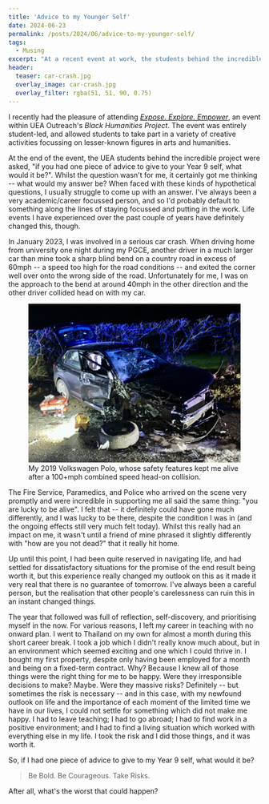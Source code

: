 ```yaml
---
title: 'Advice to my Younger Self'
date: 2024-06-23
permalink: /posts/2024/06/advice-to-my-younger-self/
tags:
  - Musing
excerpt: "At a recent event at work, the students behind the incredible project were asked, 'if you had one piece of advice to give to your Year 9 self, what would it be?'. Whilst the question wasn't for me, it certainly got me thinking -- what would my answer be?"
header:
  teaser: car-crash.jpg
  overlay_image: car-crash.jpg
  overlay_filter: rgba(51, 51, 90, 0.75)
---
```

I recently had the pleasure of attending [*Expose. Explore. Empower*](https://outreach.uea.ac.uk/projects/expose-explore-empower/), an event within UEA Outreach's *Black Humanities Project*. The event was entirely student-led, and allowed students to take part in a variety of creative activities focussing on lesser-known figures in arts and humanities.

At the end of the event, the UEA students behind the incredible project were asked, "if you had one piece of advice to give to your Year 9 self, what would it be?". Whilst the question wasn't for me, it certainly got me thinking -- what would my answer be? When faced with these kinds of hypothetical questions, I usually struggle to come up with an answer. I've always been a very academic/career focussed person, and so I'd probably default to something along the lines of staying focussed and putting in the work. Life events I have experienced over the past couple of years have definitely changed this, though.

In January 2023, I was involved in a serious car crash. When driving home from university one night during my PGCE, another driver in a much larger car than mine took a sharp blind bend on a country road in excess of 60mph -- a speed too high for the road conditions -- and exited the corner well over onto the wrong side of the road. Unfortunately for me, I was on the approach to the bend at around 40mph in the other direction and the other driver collided head on with my car.
<figure>
	<a href="/images/car-crash.jpg"><img src="/images/car-crash.jpg"></a>
	<figcaption>My 2019 Volkswagen Polo, whose safety features kept me alive after a 100+mph combined speed head-on collision.</figcaption>
</figure>
The Fire Service, Paramedics, and Police who arrived on the scene very promptly and were incredible in supporting me all said the same thing: "you are lucky to be alive". I felt that -- it definitely could have gone much differently, and I was lucky to be there, despite the condition I was in (and the ongoing effects still very much felt today). Whilst this really had an impact on me, it wasn't until a friend of mine phrased it slightly differently with "how are you not dead?" that it really hit home.

Up until this point, I had been quite reserved in navigating life, and had settled for dissatisfactory situations for the promise of the end result being worth it, but this experience really changed my outlook on this as it made it very real that there is no guarantee of tomorrow. I've always been a careful person, but the realisation that other people's carelessness can ruin this in an instant changed things.

The year that followed was full of reflection, self-discovery, and prioritising myself in the now. For various reasons, I left my career in teaching with no onward plan. I went to Thailand on my own for almost a month during this short career break. I took a job which I didn't really know much about, but in an environment which seemed exciting and one which I could thrive in. I bought my first property, despite only having been employed for a month and being on a fixed-term contract. Why? Because I knew all of those things were the right thing for me to be happy. Were they irresponsible decisions to make? Maybe. Were they massive risks? Definitely -- but sometimes the risk is necessary -- and in this case, with my newfound outlook on life and the importance of each moment of the limited time we have in our lives, I could not settle for something which did not make me happy. I had to leave teaching; I had to go abroad; I had to find work in a positive environment; and I had to find a living situation which worked with everything else in my life. I took the risk and I did those things, and it was worth it.

So, if I had one piece of advice to give to my Year 9 self, what would it be?

> Be Bold. Be Courageous. Take Risks. 

After all, what's the worst that could happen?